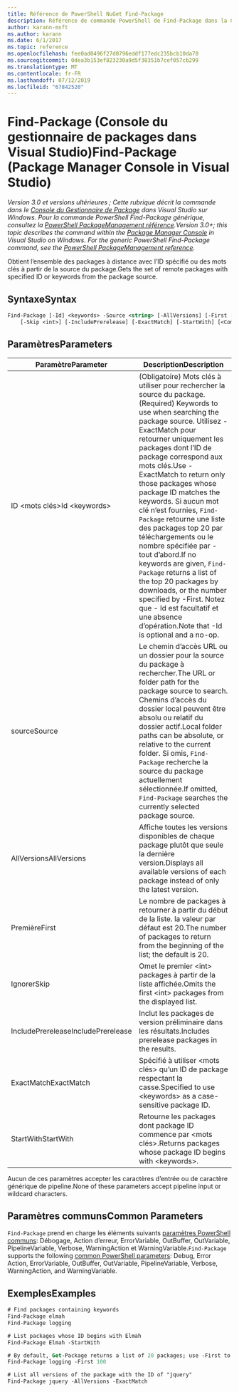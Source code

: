 ```yaml
---
title: Référence de PowerShell NuGet Find-Package
description: Référence de commande PowerShell de Find-Package dans la Console du Gestionnaire de Package NuGet dans Visual Studio.
author: karann-msft
ms.author: karann
ms.date: 6/1/2017
ms.topic: reference
ms.openlocfilehash: fee0ad0496f27d0796eddf177edc235bcb10da70
ms.sourcegitcommit: 0dea3b153ef823230a9d5f38351b7cef057cb299
ms.translationtype: MT
ms.contentlocale: fr-FR
ms.lasthandoff: 07/12/2019
ms.locfileid: "67842520"
---
```

# <a name="find-package-package-manager-console-in-visual-studio"></a><span data-ttu-id="3e316-103">Find-Package (Console du gestionnaire de packages dans Visual Studio)</span><span class="sxs-lookup"><span data-stu-id="3e316-103">Find-Package (Package Manager Console in Visual Studio)</span></span>

<span data-ttu-id="3e316-104">*Version 3.0 et versions ultérieures ; Cette rubrique décrit la commande dans le [Console du Gestionnaire de Package](package-manager-console.md) dans Visual Studio sur Windows. Pour la commande PowerShell Find-Package générique, consultez la [PowerShell PackageManagement référence](/powershell/module/packagemanagement/?view=powershell-6).*</span><span class="sxs-lookup"><span data-stu-id="3e316-104">*Version 3.0+; this topic describes the command within the [Package Manager Console](package-manager-console.md) in Visual Studio on Windows. For the generic PowerShell Find-Package command, see the [PowerShell PackageManagement reference](/powershell/module/packagemanagement/?view=powershell-6).*</span></span>

<span data-ttu-id="3e316-105">Obtient l’ensemble des packages à distance avec l’ID spécifié ou des mots clés à partir de la source du package.</span><span class="sxs-lookup"><span data-stu-id="3e316-105">Gets the set of remote packages with specified ID or keywords from the package source.</span></span>

## <a name="syntax"></a><span data-ttu-id="3e316-106">Syntaxe</span><span class="sxs-lookup"><span data-stu-id="3e316-106">Syntax</span></span>

```ps
Find-Package [-Id] <keywords> -Source <string> [-AllVersions] [-First [<int>]]
    [-Skip <int>] [-IncludePrerelease] [-ExactMatch] [-StartWith] [<CommonParameters>]
```

## <a name="parameters"></a><span data-ttu-id="3e316-107">Paramètres</span><span class="sxs-lookup"><span data-stu-id="3e316-107">Parameters</span></span>

| <span data-ttu-id="3e316-108">Paramètre</span><span class="sxs-lookup"><span data-stu-id="3e316-108">Parameter</span></span> | <span data-ttu-id="3e316-109">Description</span><span class="sxs-lookup"><span data-stu-id="3e316-109">Description</span></span> |
| --- | --- |
| <span data-ttu-id="3e316-110">ID &lt;mots clés&gt;</span><span class="sxs-lookup"><span data-stu-id="3e316-110">Id &lt;keywords&gt;</span></span> | <span data-ttu-id="3e316-111">(Obligatoire) Mots clés à utiliser pour rechercher la source du package.</span><span class="sxs-lookup"><span data-stu-id="3e316-111">(Required) Keywords to use when searching the package source.</span></span> <span data-ttu-id="3e316-112">Utilisez - ExactMatch pour retourner uniquement les packages dont l’ID de package correspond aux mots clés.</span><span class="sxs-lookup"><span data-stu-id="3e316-112">Use -ExactMatch to return only those packages whose package ID matches the keywords.</span></span> <span data-ttu-id="3e316-113">Si aucun mot clé n’est fournies, `Find-Package` retourne une liste des packages top 20 par téléchargements ou le nombre spécifiée par - tout d’abord.</span><span class="sxs-lookup"><span data-stu-id="3e316-113">If no keywords are given, `Find-Package` returns a list of the top 20 packages by downloads, or the number specified by -First.</span></span> <span data-ttu-id="3e316-114">Notez que - Id est facultatif et une absence d’opération.</span><span class="sxs-lookup"><span data-stu-id="3e316-114">Note that -Id is optional and a no-op.</span></span> |
| <span data-ttu-id="3e316-115">source</span><span class="sxs-lookup"><span data-stu-id="3e316-115">Source</span></span> | <span data-ttu-id="3e316-116">Le chemin d’accès URL ou un dossier pour la source du package à rechercher.</span><span class="sxs-lookup"><span data-stu-id="3e316-116">The URL or folder path for the package source to search.</span></span> <span data-ttu-id="3e316-117">Chemins d’accès du dossier local peuvent être absolu ou relatif du dossier actif.</span><span class="sxs-lookup"><span data-stu-id="3e316-117">Local folder paths can be absolute, or relative to the current folder.</span></span> <span data-ttu-id="3e316-118">Si omis, `Find-Package` recherche la source du package actuellement sélectionnée.</span><span class="sxs-lookup"><span data-stu-id="3e316-118">If omitted, `Find-Package` searches the currently selected package source.</span></span> |
| <span data-ttu-id="3e316-119">AllVersions</span><span class="sxs-lookup"><span data-stu-id="3e316-119">AllVersions</span></span> | <span data-ttu-id="3e316-120">Affiche toutes les versions disponibles de chaque package plutôt que seule la dernière version.</span><span class="sxs-lookup"><span data-stu-id="3e316-120">Displays all available versions of each package instead of only the latest version.</span></span> |
| <span data-ttu-id="3e316-121">Première</span><span class="sxs-lookup"><span data-stu-id="3e316-121">First</span></span> | <span data-ttu-id="3e316-122">Le nombre de packages à retourner à partir du début de la liste. la valeur par défaut est 20.</span><span class="sxs-lookup"><span data-stu-id="3e316-122">The number of packages to return from the beginning of the list; the default is 20.</span></span> |
| <span data-ttu-id="3e316-123">Ignorer</span><span class="sxs-lookup"><span data-stu-id="3e316-123">Skip</span></span> | <span data-ttu-id="3e316-124">Omet le premier &lt;int&gt; packages à partir de la liste affichée.</span><span class="sxs-lookup"><span data-stu-id="3e316-124">Omits the first &lt;int&gt; packages from the displayed list.</span></span>  |
| <span data-ttu-id="3e316-125">IncludePrerelease</span><span class="sxs-lookup"><span data-stu-id="3e316-125">IncludePrerelease</span></span> | <span data-ttu-id="3e316-126">Inclut les packages de version préliminaire dans les résultats.</span><span class="sxs-lookup"><span data-stu-id="3e316-126">Includes prerelease packages in the results.</span></span> |
| <span data-ttu-id="3e316-127">ExactMatch</span><span class="sxs-lookup"><span data-stu-id="3e316-127">ExactMatch</span></span> | <span data-ttu-id="3e316-128">Spécifié à utiliser &lt;mots clés&gt; qu’un ID de package respectant la casse.</span><span class="sxs-lookup"><span data-stu-id="3e316-128">Specified to use &lt;keywords&gt; as a case-sensitive package ID.</span></span> |
| <span data-ttu-id="3e316-129">StartWith</span><span class="sxs-lookup"><span data-stu-id="3e316-129">StartWith</span></span> | <span data-ttu-id="3e316-130">Retourne les packages dont package ID commence par &lt;mots clés&gt;.</span><span class="sxs-lookup"><span data-stu-id="3e316-130">Returns packages whose package ID begins with &lt;keywords&gt;.</span></span> |

<span data-ttu-id="3e316-131">Aucun de ces paramètres accepter les caractères d’entrée ou de caractère générique de pipeline.</span><span class="sxs-lookup"><span data-stu-id="3e316-131">None of these parameters accept pipeline input or wildcard characters.</span></span>

## <a name="common-parameters"></a><span data-ttu-id="3e316-132">Paramètres communs</span><span class="sxs-lookup"><span data-stu-id="3e316-132">Common Parameters</span></span>

<span data-ttu-id="3e316-133">`Find-Package` prend en charge les éléments suivants [paramètres PowerShell communs](http://go.microsoft.com/fwlink/?LinkID=113216): Débogage, Action d’erreur, ErrorVariable, OutBuffer, OutVariable, PipelineVariable, Verbose, WarningAction et WarningVariable.</span><span class="sxs-lookup"><span data-stu-id="3e316-133">`Find-Package` supports the following [common PowerShell parameters](http://go.microsoft.com/fwlink/?LinkID=113216): Debug, Error Action, ErrorVariable, OutBuffer, OutVariable, PipelineVariable, Verbose, WarningAction, and WarningVariable.</span></span>

## <a name="examples"></a><span data-ttu-id="3e316-134">Exemples</span><span class="sxs-lookup"><span data-stu-id="3e316-134">Examples</span></span>

```ps
# Find packages containing keywords
Find-Package elmah
Find-Package logging

# List packages whose ID begins with Elmah
Find-Package Elmah -StartWith

# By default, Get-Package returns a list of 20 packages; use -First to show more
Find-Package logging -First 100

# List all versions of the package with the ID of "jquery"
Find-Package jquery -AllVersions -ExactMatch
```
